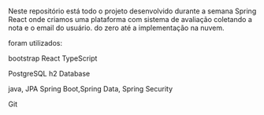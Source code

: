 #
Neste repositório está todo o projeto desenvolvido durante a semana Spring React
onde criamos uma plataforma com sistema de avaliação coletando a nota e o email do usuário.
do zero até a implementação na nuvem.

foram utilizados:

bootstrap
React
TypeScript

PostgreSQL
h2 Database

java, JPA
Spring Boot,Spring Data, Spring Security

Git

